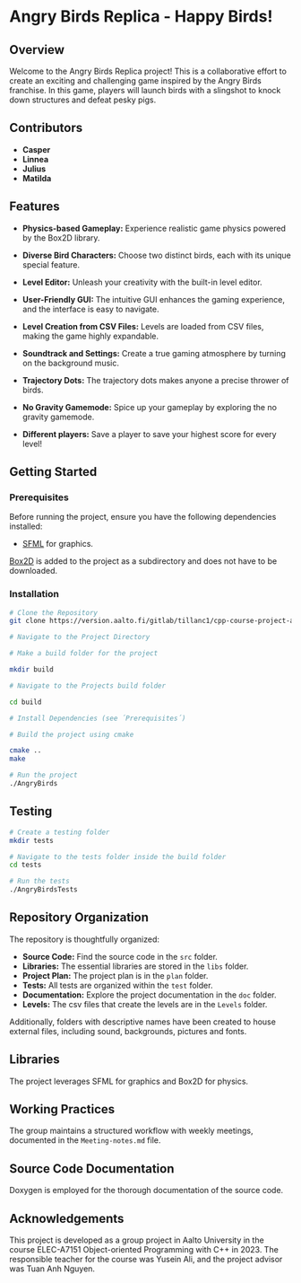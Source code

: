# Angry Birds Replica - Happy Birds!

## Overview

Welcome to the Angry Birds Replica project! This is a collaborative effort to create an exciting and challenging game inspired by the Angry Birds franchise. In this game, players will launch birds with a slingshot to knock down structures and defeat pesky pigs.

## Contributors

- **Casper**
- **Linnea**
- **Julius**
- **Matilda**

## Features

- **Physics-based Gameplay:** Experience realistic game physics powered by the Box2D library.

- **Diverse Bird Characters:** Choose two distinct birds, each with its unique special feature.

- **Level Editor:** Unleash your creativity with the built-in level editor.

- **User-Friendly GUI:** The intuitive GUI enhances the gaming experience, and the interface is easy to navigate.

- **Level Creation from CSV Files:** Levels are loaded from CSV files, making the game highly expandable.

- **Soundtrack and Settings:** Create a true gaming atmosphere by turning on the background music.

- **Trajectory Dots:** The trajectory dots makes anyone a precise thrower of birds.

- **No Gravity Gamemode:** Spice up your gameplay by exploring the no gravity gamemode.

- **Different players:** Save a player to save your highest score for every level!

## Getting Started

### Prerequisites

Before running the project, ensure you have the following dependencies installed:

- [SFML](https://www.sfml-dev.org/) for graphics.

[Box2D](https://box2d.org/) is added to the project as a subdirectory and does not have to be downloaded.

### Installation

```bash
# Clone the Repository
git clone https://version.aalto.fi/gitlab/tillanc1/cpp-course-project-angry-birds.git

# Navigate to the Project Directory

# Make a build folder for the project

mkdir build

# Navigate to the Projects build folder

cd build

# Install Dependencies (see ´Prerequisites´)

# Build the project using cmake

cmake ..
make

# Run the project
./AngryBirds
```

## Testing

```bash
# Create a testing folder
mkdir tests

# Navigate to the tests folder inside the build folder
cd tests

# Run the tests
./AngryBirdsTests
```

## Repository Organization

The repository is thoughtfully organized:

- **Source Code:** Find the source code in the `src` folder.
- **Libraries:** The essential libraries are stored in the `libs` folder.
- **Project Plan:** The project plan is in the `plan` folder.
- **Tests:** All tests are organized within the `test` folder.
- **Documentation:** Explore the project documentation in the `doc` folder.
- **Levels:** The csv files that create the levels are in the `Levels` folder.

Additionally, folders with descriptive names have been created to house external files, including sound, backgrounds, pictures and fonts.

## Libraries

The project leverages SFML for graphics and Box2D for physics.

## Working Practices

The group maintains a structured workflow with weekly meetings, documented in the `Meeting-notes.md` file.

## Source Code Documentation

Doxygen is employed for the thorough documentation of the source code.

## Acknowledgements
This project is developed as a group project in Aalto University in the course ELEC-A7151 Object-oriented Programming with C++ in 2023. The responsible teacher for the course was Yusein Ali, and the project advisor was Tuan Anh Nguyen.
